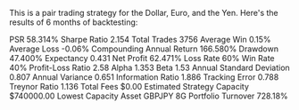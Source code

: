 This is a pair trading strategy for the Dollar, Euro, and the Yen. Here's the results of 6 months of backtesting: 


PSR
58.314%
Sharpe Ratio
2.154
Total Trades
3756
Average Win
0.15%
Average Loss
-0.06%
Compounding Annual Return
166.580%
Drawdown
47.400%
Expectancy
0.431
Net Profit
62.471%
Loss Rate
60%
Win Rate
40%
Profit-Loss Ratio
2.58
Alpha
1.353
Beta
1.53
Annual Standard Deviation
0.807
Annual Variance
0.651
Information Ratio
1.886
Tracking Error
0.788
Treynor Ratio
1.136
Total Fees
$0.00
Estimated Strategy Capacity
$740000.00
Lowest Capacity Asset
GBPJPY 8G
Portfolio Turnover
728.18%

